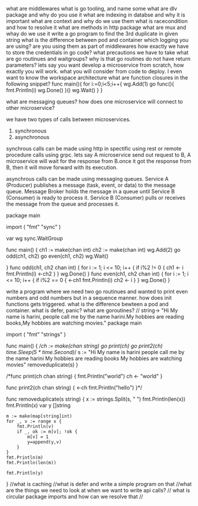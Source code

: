 what are middlewares
what is go tooling, and name some
what are dlv package and why do you use it
what are indexing in databse and why it is important
what are context and why do we use them
what is racecondition and how to resolve it
what are methods in http package
what are mux and whay do we use it
write a go program to find the 3rd duplicate in given string
what is the difference between pod and container
which logging you are using? are you using them as part of middlewares
how exactly we have to store the credentials in go code? what precautions we have to take
what are go routinues and waitgroups?
why is that go routines do not have return parameters?
lets say you want develop a microservice from scratch, how exactly you will work. what you will consider from code to deploy. I even want to know the workspace architecture
what are function closures in the following snippet?
func main(){
	for i:=0;i<5;i++{
		wg.Add(1)
		go func(){
			fmt.Println(i)
			wg.Done()
		}()
		wg.Wait()
	}
}

what are messaging queues? how does one microservice will connect to other microservice?

we have two types of calls between microservices.
1. synchronous
2. asynchronous

synchrous calls can be made using http in spectific using rest or remote procedure calls using grpc. 
lets say A microservice send out request to B, A microservice will wait for the response from B.once it got the response from B, then it will move forward with its execution.

asynchrous calls can be made using messaging queues. 
Service A (Producer) publishes a message (task, event, or data) to the message queue.
Message Broker holds the message in a queue until Service B (Consumer) is ready to process it.
Service B (Consumer) pulls or receives the message from the queue and processes it.

package main

import (
	"fmt"
	"sync"
)

var wg sync.WaitGroup

func main() {
	ch1 := make(chan int)
	ch2 := make(chan int)
	wg.Add(2)
	go odd(ch1, ch2)
	go even(ch1, ch2)
	wg.Wait()

}
func odd(ch1, ch2 chan int) {
	for i := 1; i <= 10; i++ {
		if i%2 != 0 {
			ch1 <- i
			fmt.Println(i)
			<-ch2
		}
	}
	wg.Done()
}
func even(ch1, ch2 chan int) {
	for i := 1; i <= 10; i++ {
		if i%2 == 0 {
			<-ch1
			fmt.Println(i)
			ch2 <- i
		}
	}
	wg.Done()
}


write a program where we need two go routinues and wanted to print even numbers and odd numbers but in a sequence manner.
how does init functions gets triggered.
what is the difference bewteen a pod and container.
what is defer, panic?
what are goroutines?
// string-> "Hi My name is harini, people call me by the name harini.My hobbies are reading books,My hobbies are watching movies."
package main

import (
	"fmt"
	"strings"
)

func main() {
	/*ch := make(chan string)
	go print(ch)
	go print2(ch)
	time.Sleep(5 * time.Second)*/
	s := "Hi My name is harini people call me by the name harini My hobbies are reading books My hobbies are watching movies"
	removeduplicate(s)
}

/*func print(ch chan string) {
	fmt.Println("world")
	ch <- "world"
}

func print2(ch chan string) {
	<-ch
	fmt.Println("hello")
}*/

func removeduplicate(s string) {
	x := strings.Split(s, " ")
	fmt.Println(len(x))
	fmt.Println(x)
	var y []string

	m := make(map[string]int)
	for _, v := range x {
		fmt.Println(v)
		if _, ok := m[v]; !ok {
			m[v] = 1
			y=append(y,v)
		} 
	}
	fmt.Println(m)
	fmt.Println(len(m))

	fmt.Println(y)
}
//what is caching
//what is defer and write a simple program on that
//what are the things we need to look at when we want to write api calls?
// what is circular package imports and how can we resolve that
//